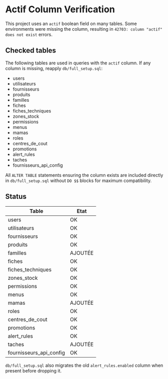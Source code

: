 # Actif Column Verification

This project uses an `actif` boolean field on many tables. Some environments were missing the column, resulting in `42703: column "actif" does not exist` errors.

## Checked tables
The following tables are used in queries with the `actif` column. If any column is missing, reapply `db/full_setup.sql`:
- users
- utilisateurs
- fournisseurs
- produits
- familles
- fiches
- fiches_techniques
- zones_stock
- permissions
- menus
- mamas
- roles
- centres_de_cout
- promotions
- alert_rules
- taches
- fournisseurs_api_config

All `ALTER TABLE` statements ensuring the column exists are included directly in `db/full_setup.sql` without `DO $$` blocks for maximum compatibility.

## Status

| Table | Etat |
|-------|------|
| users | OK |
| utilisateurs | OK |
| fournisseurs | OK |
| produits | OK |
| familles | AJOUTÉE |
| fiches | OK |
| fiches_techniques | OK |
| zones_stock | OK |
| permissions | OK |
| menus | OK |
| mamas | AJOUTÉE |
| roles | OK |
| centres_de_cout | OK |
| promotions | OK |
| alert_rules | OK |
| taches | AJOUTÉE |
| fournisseurs_api_config | OK |

`db/full_setup.sql` also migrates the old `alert_rules.enabled` column when present before dropping it.
